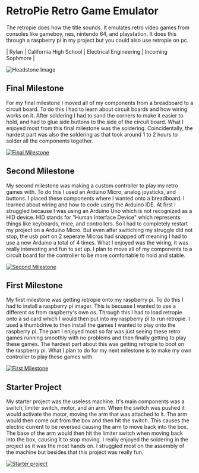 ﻿# RetroPie Retro Game Emulator
The retropie does how the title sounds. It emulates retro video games from consoles like gameboy, nes, nintendo 64, and playstation. It does this through a raspberry pi in my project but you could also use retropie on pc.

| Rylan | California High School | Electrical Engineering | Incoming Sophmore |

![Headstone Image](https://lh3.googleusercontent.com/l1e5-dILFWsdHHc-67c1OvtTqmcBlTUVAn3602j_RIaOnJsEUrnsM4KmclshZUCbw6qn7PQDOjHrsB5M6J2EOwyjpXGxgy124Y3LLL8wpVN-Wqe9ZX4xJdTlIi15pNjXjwKK_INu7N1rU0hd6-NxVH44ahDmTn7oIu2AihO0J46OSAIj54Oj3RxpNhjWtDLHECun41LwoEHo6xn0GwgWWpm2A2ed8uSejCb1H7F5UMimGSpwayjg6nfNpQUe8fn_JrvgD1bMEbSTxDvFod1ho7YxU5tpL3JqCTMDHusoSQCN_s5_Gro3iBeKq4RpYfrfxxdvAK5HX5c5LKXeB87e8hPeIt1-IjEcjXNqRxmGfONc5GIudHK7BXganVmj1eFt7eWzw5YvJr6mG7HHxAfsObEvcI84tppA-OHPGTf9i3Qh4xqtJm6sjSduHa0ldz7vJDY1AlyjETarVJc2xCB-mKgqOWmGcMSFgPJS9kl0qzqickpB24hrA9MN01mguiV-vJKojXhdUoG640wbGirjvMJAcAwdBsqNMAS6Hlbdox-Z7R2_cNFO7wZua51fShTmfNGbyfHvc9Byb7nnhQY92l01P7t8DywTsG16AHOUQ177K_s2HvPfnySNOn3jRwBHwRJSpRsZaqHgW2Otpm39Dq25L6tPTpaDaN-r0hl6xm-R7HJCNGgUpwq38oohVPgbw_d9REgjOLWPrSTTziyQkwsePZYG0eEKn54MeyxWNvOmfw7U0QaMVLBqtZk=w1840-h1380-no?authuser=0)

## Final Milestone

For my final milestone I moved all of my components from a breadboard to a circuit board. To do this I had to learn about circuit boards and how wiring works on it. After soldering I had to sand the corners to make it easier to hold, and had to glue side buttons to the side of the circuit board. What I enjoyed most from this final milestone was the soldering. Coincidentally, the hardest part was also the soldering as that took around 1 to 2 hours to solder all the components together.

[![Final Milestone](https://res.cloudinary.com/marcomontalbano/image/upload/v1657757971/video_to_markdown/images/youtube--CNjAwBUQTGw-c05b58ac6eb4c4700831b2b3070cd403.jpg)](https://www.youtube.com/watch?v=CNjAwBUQTGw "Final Milestone")

## Second Milestone

My second milestone was making a custom controller to play my retro games with. To do this I used an Arduino Micro, analog joysticks, and buttons. I placed these components where I wanted onto a breadboard. I learned about wiring and how to code using the Arduino IDE. At first I struggled because I was using an Arduino Uno which is not recognized as a HID device. HID stands for "Human Interface Device" which represents things like keyboards, mice, and controllers. So I had to completely restart my project on a Arduino Micro. But even after switiching my struggle did not stop, the usb port on 2 seperate Micros had snapped off meaning I had to use a new Arduino a total of 4 times. What I enjoyed was the wiring, it was really interesting and fun to set up. I plan to move all of my components to a circuit board for the controller to be more comfortable to hold and stable.

[![Second Milestone](https://res.cloudinary.com/marcomontalbano/image/upload/v1657320172/video_to_markdown/images/youtube--TQwm_OvWpqA-c05b58ac6eb4c4700831b2b3070cd403.jpg)](https://www.youtube.com/watch?v=TQwm_OvWpqA "Second Milestone")

## First Milestone

My first milestone was getting retropie onto my raspberry pi. To do this I had to install a raspberry pi imager. This is becuase I wanted to use a different os from raspberry's own os. Through this I had to load retropie onto a sd card which I would then put into my raspberry pi to run retropie. I used a thumbdrive to then install the games I wanted to play onto the raspberry pi. The part I enjoyed most so far was just seeing these retro games running smoothly with no problems and then finally getting to play these games. The hardest part about this was getting retropie to boot on the raspberry pi. What I plan to do for my next milestone is to make my own controller to play these games with.

[![First Milestone](https://res.cloudinary.com/marcomontalbano/image/upload/v1656086228/video_to_markdown/images/youtube--pKgfXtdNqD4-c05b58ac6eb4c4700831b2b3070cd403.jpg)](https://www.youtube.com/watch?v=pKgfXtdNqD4 "First Milestone")

## Starter Project

My starter project was the useless machine. It's main components was a switch, limiter switch, motor, and an arm. When the switch was pushed it would activate the motor, moving the arm that was attached to it. The arm would then come out from the box and then hit the switch. This causes the electric current to be reversed causing the arm to move back into the box. The base of the arm would then hit the limiter switch when moving back into the box, causing it to stop moving. I really enjoyed the soldering in the project as it was the most hands on. I struggled most on the assembly of the machine but besides that this project was really fun.

[![Starter project](https://res.cloudinary.com/marcomontalbano/image/upload/v1655914401/video_to_markdown/images/youtube--cLZHildWNxU-c05b58ac6eb4c4700831b2b3070cd403.jpg)](https://www.youtube.com/watch?v=cLZHildWNxU "Starter Project")
